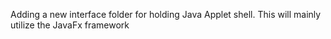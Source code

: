 Adding a new interface folder for holding Java Applet shell. This will mainly utilize the JavaFx framework

